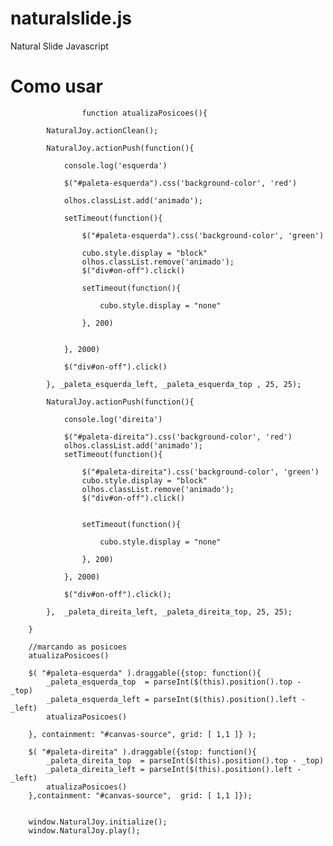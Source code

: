 naturalslide.js
===============

Natural Slide Javascript


Como usar
===============



                    function atualizaPosicoes(){
  		
			NaturalJoy.actionClean();
			
			NaturalJoy.actionPush(function(){

				console.log('esquerda')

				$("#paleta-esquerda").css('background-color', 'red')

				olhos.classList.add('animado');

				setTimeout(function(){
					
					$("#paleta-esquerda").css('background-color', 'green')						
					
					cubo.style.display = "block"					
					olhos.classList.remove('animado');
					$("div#on-off").click()

					setTimeout(function(){

						cubo.style.display = "none"

					}, 200)


				}, 2000)

				$("div#on-off").click()

			}, _paleta_esquerda_left, _paleta_esquerda_top , 25, 25);

			NaturalJoy.actionPush(function(){ 			

				console.log('direita')

				$("#paleta-direita").css('background-color', 'red')
				olhos.classList.add('animado');
				setTimeout(function(){

					$("#paleta-direita").css('background-color', 'green')						
					cubo.style.display = "block"					
					olhos.classList.remove('animado');
					$("div#on-off").click()


					setTimeout(function(){

						cubo.style.display = "none"

					}, 200)

				}, 2000)

				$("div#on-off").click();

			},  _paleta_direita_left, _paleta_direita_top, 25, 25);

		}

		//marcando as posicoes
		atualizaPosicoes()

		$( "#paleta-esquerda" ).draggable({stop: function(){
			_paleta_esquerda_top  = parseInt($(this).position().top - _top)
			_paleta_esquerda_left = parseInt($(this).position().left - _left)
			atualizaPosicoes()

		}, containment: "#canvas-source", grid: [ 1,1 ]} );

		$( "#paleta-direita" ).draggable({stop: function(){
			_paleta_direita_top  = parseInt($(this).position().top - _top)
			_paleta_direita_left = parseInt($(this).position().left - _left)
			atualizaPosicoes()
		},containment: "#canvas-source",  grid: [ 1,1 ]});


		window.NaturalJoy.initialize();
		window.NaturalJoy.play();		
